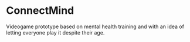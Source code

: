 # ConnectMind
Videogame prototype based on mental health training and with an idea of letting everyone play it despite their age. 
